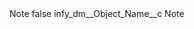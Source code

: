<?xml version="1.0" encoding="UTF-8"?>
<CustomMetadata xmlns="http://soap.sforce.com/2006/04/metadata" xmlns:xsi="http://www.w3.org/2001/XMLSchema-instance" xmlns:xsd="http://www.w3.org/2001/XMLSchema">
    <label>Note</label>
    <protected>false</protected>
    <values>
        <field>infy_dm__Object_Name__c</field>
        <value xsi:type="xsd:string">Note</value>
    </values>
</CustomMetadata>
